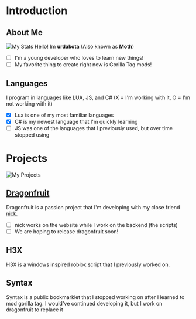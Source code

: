 # Introduction
## About Me
![My Stats](https://github-readme-stats.vercel.app/api?username=urdakota&show_icons=true&theme=radical)
Hello! Im **urdakota** (Also known as **Moth**)
  - [ ] I'm a young developer who loves to learn new things!
  - [ ] My favorite thing to create right now is Gorilla Tag mods!

## Languages
I program in languages like LUA, JS, and C# (X = I'm working with it, O = I'm not working with it)
  - [x] Lua is one of my most familiar languages 
  - [x] C# is my newest language that I'm quickly learning
  - [ ] JS was one of the languages that I previously used, but over time stopped using
# Projects
![My Projects](https://github-readme-stats.vercel.app/api/top-langs/?username=urdakota&layout=compact&theme=radical)
## [Dragonfruit](https://www.dragonfruit.vip)
Dragonfruit is a passion project that I'm developing with my close friend [nick.](https://github.com/nicholasheine)
  - [ ] nick works on the website while I work on the backend (the scripts)
  - [ ] We are hoping to release dragonfruit soon!
## H3X
H3X is a windows inspired roblox script that I previously worked on.
## Syntax
Syntax is a public bookmarklet that I stopped working on after I learned to mod gorilla tag.
  I would've continued developing it, but I work on dragonfruit to replace it



